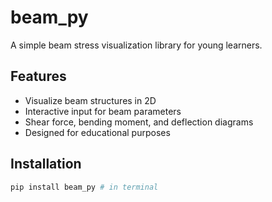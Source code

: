 # beam_py

A simple beam stress visualization library for young learners.

## Features

- Visualize beam structures in 2D
- Interactive input for beam parameters
- Shear force, bending moment, and deflection diagrams
- Designed for educational purposes

## Installation

```bash
pip install beam_py # in terminal
